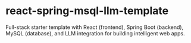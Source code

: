 # react-spring-msql-llm-template
Full-stack starter template with React (frontend), Spring Boot (backend), MySQL (database), and LLM integration for building intelligent web apps.
